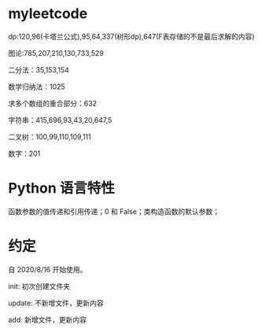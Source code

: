 # myleetcode
dp:120,96(卡塔兰公式),95,64,337(树形dp),647(F表存储的不是最后求解的内容)

图论:785,207,210,130,733,529

二分法：35,153,154

数学归纳法：1025

求多个数组的重合部分：632

字符串：415,696,93,43,20,647,5

二叉树：100,99,110,109,111

数字：201

# Python 语言特性
函数参数的值传递和引用传递；0 和 False；类构造函数的默认参数；

# 约定
自 2020/8/16 开始使用。

init: 初次创建文件夹

update: 不新增文件，更新内容

add: 新增文件，更新内容


